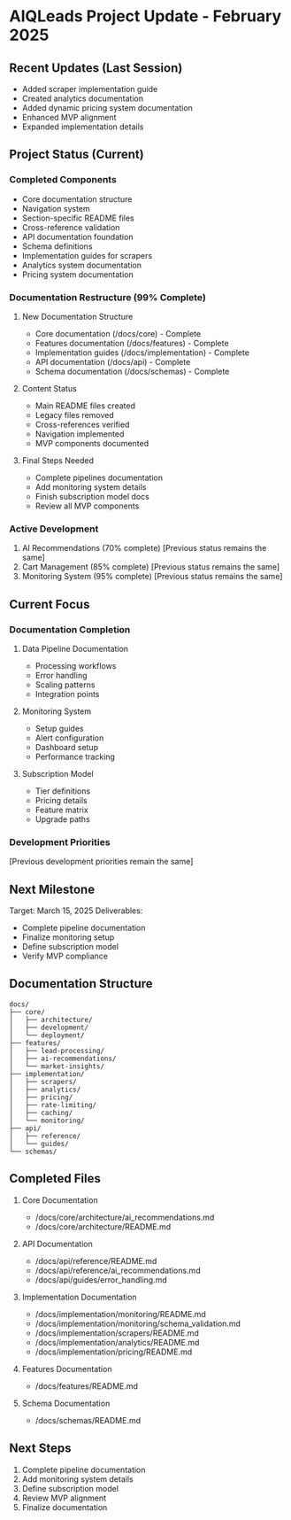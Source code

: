 # AIQLeads Project Update - February 2025

## Recent Updates (Last Session)
- Added scraper implementation guide
- Created analytics documentation
- Added dynamic pricing system documentation
- Enhanced MVP alignment
- Expanded implementation details

## Project Status (Current)
### Completed Components
- Core documentation structure
- Navigation system
- Section-specific README files
- Cross-reference validation
- API documentation foundation
- Schema definitions
- Implementation guides for scrapers
- Analytics system documentation
- Pricing system documentation

### Documentation Restructure (99% Complete)
1. New Documentation Structure
   - Core documentation (/docs/core) - Complete
   - Features documentation (/docs/features) - Complete
   - Implementation guides (/docs/implementation) - Complete
   - API documentation (/docs/api) - Complete
   - Schema documentation (/docs/schemas) - Complete

2. Content Status
   - Main README files created
   - Legacy files removed
   - Cross-references verified
   - Navigation implemented
   - MVP components documented

3. Final Steps Needed
   - Complete pipelines documentation
   - Add monitoring system details
   - Finish subscription model docs
   - Review all MVP components

### Active Development
1. AI Recommendations (70% complete)
   [Previous status remains the same]
2. Cart Management (85% complete)
   [Previous status remains the same]
3. Monitoring System (95% complete)
   [Previous status remains the same]

## Current Focus
### Documentation Completion
1. Data Pipeline Documentation
   - Processing workflows
   - Error handling
   - Scaling patterns
   - Integration points

2. Monitoring System
   - Setup guides
   - Alert configuration
   - Dashboard setup
   - Performance tracking

3. Subscription Model
   - Tier definitions
   - Pricing details
   - Feature matrix
   - Upgrade paths

### Development Priorities
[Previous development priorities remain the same]

## Next Milestone
Target: March 15, 2025
Deliverables:
- Complete pipeline documentation
- Finalize monitoring setup
- Define subscription model
- Verify MVP compliance

## Documentation Structure
```
docs/
├── core/
│   ├── architecture/
│   ├── development/
│   └── deployment/
├── features/
│   ├── lead-processing/
│   ├── ai-recommendations/
│   └── market-insights/
├── implementation/
│   ├── scrapers/
│   ├── analytics/
│   ├── pricing/
│   ├── rate-limiting/
│   ├── caching/
│   └── monitoring/
├── api/
│   ├── reference/
│   └── guides/
└── schemas/
```

## Completed Files
1. Core Documentation
   - /docs/core/architecture/ai_recommendations.md
   - /docs/core/architecture/README.md

2. API Documentation
   - /docs/api/reference/README.md
   - /docs/api/reference/ai_recommendations.md
   - /docs/api/guides/error_handling.md

3. Implementation Documentation
   - /docs/implementation/monitoring/README.md
   - /docs/implementation/monitoring/schema_validation.md
   - /docs/implementation/scrapers/README.md
   - /docs/implementation/analytics/README.md
   - /docs/implementation/pricing/README.md

4. Features Documentation
   - /docs/features/README.md

5. Schema Documentation
   - /docs/schemas/README.md

## Next Steps
1. Complete pipeline documentation
2. Add monitoring system details
3. Define subscription model
4. Review MVP alignment
5. Finalize documentation